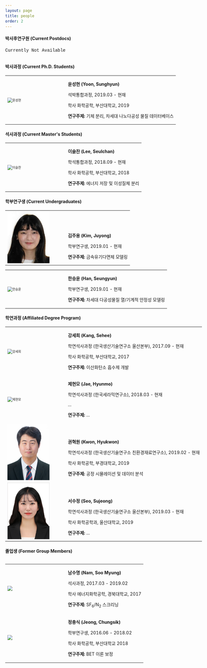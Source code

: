 ```yaml
---
layout: page
title: people
order: 2
---
```

<style type="text/css">
img.resize {
  max-width:75%;
  align:left;
}
</style>

<h4>박사후연구원 (Current Postdocs)</h4>
<table>
  <col>
  <col>
  <colgroup span="2"></colgroup>
  <thead>
  </thead>
  <font face="courier new">Currently Not Available</font>
</table>

<h4>박사과정 (Current Ph.D. Students)</h4>

<table frame="void" border="0" style="width: 1200px;"><tbody><tr><td style="width: 180px;">
<img class="resize" src="/images/sunghyun.jpg" alt="윤성현" title="윤성현" style="font-size: 10px;" />
</td>
<td align="left" valign="bottom">
<p><b>윤성현 (Yoon, Sunghyun)</b></p>
<p>석박통합과정, 2019.03 - 현재 </p>
<p>학사 화학공학, 부산대학교, 2019 </p>
<p><strong>연구주제: </strong>기체 분리, 차세대 나노다공성 물질 데이터베이스</p>
</td>
</tr></tbody></table>

<h4>석사과정 (Current Master's Students)</h4>
<table frame="void" border="0" style="width: 1200px;"><tbody><tr><td style="width: 180px;">
<img class="resize" src="/images/leeseulchan.jpg" alt="이슬찬" title="이슬찬" style="font-size: 10px;" />
</td>
<td align="left" valign="bottom">
<p><b>이슬찬 (Lee, Seulchan)</b></p>
<p>학석통합과정, 2018.09 - 현재 </p>
<p>학사 화학공학, 부산대학교, 2018 </p>
<p><strong>연구주제: </strong>에너지 저장 및 이성질체 분리</p>
</td>
</tr></tbody></table>
<h4>학부연구생 (Current Undergraduates) </h4>
<table frame="void" border="0" style="width: 1200px;"><tbody><tr><td style="width: 180px;">
<img class="resize" src="/images/juyongkim.jpg" alt="김주용" title="김주용" style="font-size: 10px;" />
</td>
<td align="left" valign="bottom">
<p><b>김주용 (Kim, Juyong)</b></p>
<p>학부연구생, 2019.01 - 현재 </p>
<p><strong>연구주제:</strong> 금속유기다면체 모델링 </p>
</td>
</tr></tbody></table>

<table frame="void" border="0" style="width: 1200px;"><tbody><tr><td style="width: 180px;">
<img class="resize" src="/images/seungyun.jpg" alt="한승윤" title="한승윤" style="font-size: 10px;" />
</td>
<td align="left" valign="bottom">
<p><b>한승윤 (Han, Seungyun)</b></p>
<p>학부연구생, 2019.01 - 현재 </p>
<p><strong>연구주제:</strong> 차세대 다공성물질 열/기계적 안정성 모델링 </p>
</td>
</tr></tbody></table>

<h4>학연과정 (Affiliated Degree Program)</h4>
<table frame="void" border="0" style="width: 1200px;"><tbody>
<tr><td style="width: 180px;">
<img class="resize" src="/images/kangsehee.png" alt="강세희" title="강세희" style="font-size: 10px;" />
</td>
<td align="left" valign="bottom">
<p><b>강세희 (Kang, Sehee)</b></p>
<p>학연석사과정 (한국생산기술연구소 울산본부), 2017.09 - 현재 </p>
<p>학사 화학공학, 부산대학교, 2017 </p>
<p><strong>연구주제: </strong>이산화탄소 흡수제 개발</p>
</td></tr>

<tr><td style="width: 180px;">
<img class="resize" src="/images/profile_pic.png" alt="제현모" title="제현모" style="font-size: 10px;" />
</td>
<td align="left" valign="bottom">
<p><b>제현모 (Jae, Hyunmo)</b></p>
<p>학연석사과정 (한국세라믹연구소), 2018.03 - 현재 </p>
<p>... </p>
<p><strong>연구주제: </strong>...</p>

<tr><td style="width: 180px;">
<img class="resize" src="/images/khw.jpg" alt="권혁원" title="권혁원" style="font-size: 10px;" />
</td>
<td align="left" valign="bottom">
<p><b>권혁원 (Kwon, Hyukwon)</b></p>
<p>학연석사과정 (한국생산기술연구소 친환경재료연구소), 2019.02 - 현재 </p>
<p>학사 화학공학, 부경대학교, 2019 </p>
<p><strong>연구주제: </strong>공정 시뮬레이션 및 데이터 분석</p>
</td></tr>

<tr><td style="width: 180px;">
<img class="resize" src="/images/ssj.jpg" alt="서수정" title="권혁원" style="font-size: 10px;" />
</td>
<td align="left" valign="bottom">
<p><b>서수정 (Seo, Sujeong)</b></p>
<p>학연석사과정 (한국생산기술연구소 울산본부), 2019.03 - 현재 </p>
<p>학사 화학공학과, 울산대학교, 2019 </p>
<p><strong>연구주제: </strong>...</p>
</td></tr>
</td></tr></tbody></table>

<table frame="void" border="0" style="width: 1200px;"><tbody>
<h4>졸업생 (Former Group Members) </h4>
<table frame="void" border="0" style="width: 1200px;"><tbody><tr><td style="width: 180px;">
<img class="resize" src="/images/profile_pic.png" style="font-size: 10px;" />
</td>
<td align="left" valign="bottom">
<p><b>남수명 (Nam, Soo Myung)</b></p>
<p>석사과정, 2017.03 - 2019.02 </p>
<p>학사 에너지화학공학, 경북대학교, 2017 </p>
<p><strong>연구주제: </strong>SF<sub>6</sub>/N<sub>2</sub> 스크리닝</p>
</td></tr>
<tr><td style="width: 180px;">
<img class="resize" src="/images/profile_pic.png" style="font-size: 10px;" />
</td>
<td align="left" valign="bottom">
<p><b>정충식 (Jeong, Chungsik)</b></p>
<p>학부연구생, 2016.06 - 2018.02 </p>
<p>학사 화학공학, 부산대학교 2018 </p>
<p><strong>연구주제: </strong>BET 이론 보정</p>
</td></tr></tbody></table>
